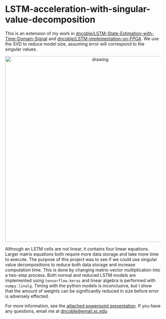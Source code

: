 # LSTM-acceleration-with-singular-value-decomposition
This is an extension of my work in [dncoble/LSTM-State-Estimation-with-Time-Domain-Signal](https://github.com/dncoble/LSTM-State-Estimation-with-Time-Domain-Signal) and [dncoble/LSTM-implementation-on-FPGA](https://github.com/dncoble/LSTM-implementation-on-FPGA). We use the SVD to reduce model size, assuming error will correspond to the singular values.

<p align="center">
<img src="./plots/reduce_rank.gif" alt="drawing" width="600"/>
</p>
<p align="center">
</p>


Although an LSTM cells are not linear, it contains four linear equations. Larger matrix equations both require more data storage and take more time to execute. The purpose of this project was to see if we could use singular value decompositions to reduce both data storage and increase computation time. This is done by changing matrix-vector multiplication into a two-step process. Both normal and reduced LSTM models are implemented using `tensorflow.keras` and linear algebra is performed with `numpy.linalg`. Timing with the python models is inconclusive, but I show that the amount of weights can be significantly reduced in size before error is adversely effected.


For more information, see the [attached powerpoint presentation](slides). If you have any questions, email me at dncoble@email.sc.edu
